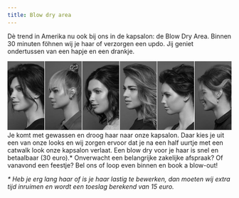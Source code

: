 ```yaml
---
title: Blow dry area
---
```


D&egrave; trend in Amerika nu ook bij ons in de kapsalon: de Blow Dry Area. Binnen 30 minuten f&ouml;hnen wij je haar of verzorgen een updo. Jij geniet ondertussen van een hapje en een drankje.&nbsp;

![](/uploads/versions/blowdryarea---x----1000-308x---.jpg)Je komt met gewassen en droog haar naar onze kapsalon. Daar kies je uit een van onze looks en wij zorgen ervoor dat je na een half uurtje met een catwalk look onze kapsalon verlaat. Een blow dry voor je haar is snel en betaalbaar (30 euro).\*&nbsp;Onverwacht een belangrijke zakelijke afspraak? Of vanavond een feestje? Bel ons of loop even binnen en book a blow-out!

*\* Heb je erg lang haar of is je haar lastig te bewerken, dan moeten wij extra tijd inruimen en wordt een toeslag berekend van 15 euro.*